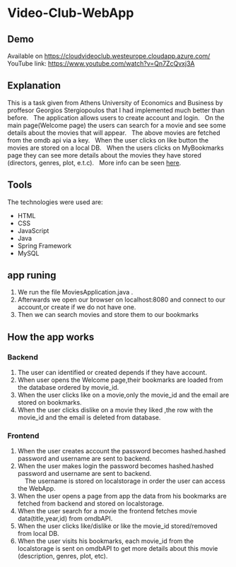 # Video-Club-WebApp

## Demo

Available on https://cloudvideoclub.westeurope.cloudapp.azure.com/ &nbsp;
YouTube link: https://www.youtube.com/watch?v=Qn7ZcQvxj3A


## Explanation

This is a task given from Athens University of Economics and Business by proffesor Georgios Stergiopoulos that I had implemented much better than before. &nbsp;
The application allows users to create account and login. &nbsp;
On the main page(Welcome page) the users can search for a movie and see some details about the movies that will appear. &nbsp;
The above movies are fetched from the omdb api via a key. &nbsp;
When the user clicks on like button the movies are stored on a local DB. &nbsp;
When the users clicks on MyBookmarks page they can see more details about the movies they have stored (directors, genres, plot, e.t.c). &nbsp;
More info can be seen [here](https://github.com/ManosMorf97/VideoClub_WebApp/blob/main/Web%20Programming%20-%20Assignment%202%20-%202020.pdf).

## Tools

The technologies were used are: &nbsp;
* HTML
* CSS
* JavaScript
* Java
* Spring Framework
* MySQL

## app runing

1) We run the file MoviesApplication.java .&nbsp;
2) Afterwards we open our browser on localhost:8080 and connect to our account,or create if we do not have one.&nbsp;
3) Then we can search movies and store them to our bookmarks

## How the app works
### Backend
1) The user can identified or created depends if they have account.
2) When user opens the Welcome page,their bookmarks are loaded from the database ordered by movie_id.
3) When the user clicks like on a movie,only the movie_id and the email are stored on bookmarks.
4) When the user clicks dislike on a movie they liked ,the row with the movie_id and the email is deleted from database.
### Frontend
1) When the user creates account the password becomes hashed.hashed password and username are sent to backend.
2) When the user makes login the password becomes hashed.hashed password and username are sent to backend.&nbsp;
<br> &nbsp; &nbsp; The username is stored on localstorage in order the user can access the WebApp.
3) When the user opens a page from app the data from his bookmarks are fetched from backend and stored on localstorage.
4) When the user search for a movie the frontend fetches movie data(title,year,id) from omdbAPI.
5) When the user clicks like/dislike or like the movie_id stored/removed from local DB.
6) When the user visits his bookmarks, each movie_id from the localstorage is sent on omdbAPI to get more details about this movie (description, genres, plot, etc).
   


